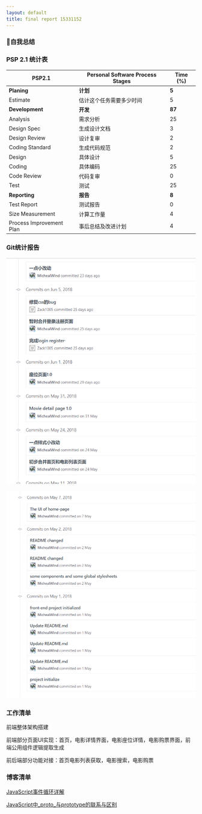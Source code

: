 ```yaml
---
layout: default
title: final report 15331152
---
```


### 自我总结

### PSP 2.1 统计表

| PSP2.1 | Personal Software Process Stages | Time (%) |
| ---- | ---- | ---- |
| __Planing__ | __计划__ | __5__ |
| Estimate | 估计这个任务需要多少时间 | 5 |
| __Development__ | __开发__ | __87__ |
| Analysis | 需求分析 | 25 |
| Design Spec | 生成设计文档 | 3 |
| Design Review | 设计复审 | 2 |
| Coding Standard | 生成代码规范 | 2 |
| Design | 具体设计 | 5 |
| Coding | 具体编码 | 25 |
| Code Review | 代码复审 | 0 |
| Test | 测试 | 25 |
| __Reporting__ | __报告__ | __8__ |
| Test Report | 测试报告 | 0 |
| Size Measurement | 计算工作量 | 4 |
| Process Improvement Plan | 事后总结及改进计划 | 4 |

### Git统计报告

![MichealWind_gitcommit_1](./assets/MichealWind_gitcommit_1.png)

![MichealWind_gitcommit_2](./assets/MichealWind_gitcommit_2.png)

### 工作清单

前端整体架构搭建

前端部分页面UI实现：首页，电影详情界面，电影座位详情，电影购票界面，前端公用组件逻辑提取生成

前后端部分功能对接：首页电影列表获取，电影搜索，电影购票

### 博客清单

[JavaScript事件循环详解](https://blog.csdn.net/fenggla/article/details/79326029)

[JavaScript中_proto_与prototype的联系与区别](https://blog.csdn.net/fenggla/article/details/69491241)